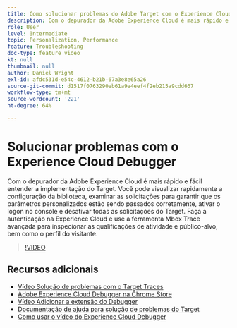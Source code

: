 ```yaml
---
title: Como solucionar problemas do Adobe Target com o Experience Cloud Debugger
description: Com o depurador da Adobe Experience Cloud é mais rápido e fácil entender a implementação do Target. Você pode visualizar rapidamente a configuração da biblioteca, examinar as solicitações para garantir que os parâmetros personalizados estão sendo passados corretamente, ativar o logon no console e desativar todas as solicitações do Target. Faça a autenticação na Experience Cloud e use a ferramenta Mbox Trace avançada para inspecionar as qualificações de atividade e público-alvo, bem como o perfil do visitante.
role: User
level: Intermediate
topic: Personalization, Performance
feature: Troubleshooting
doc-type: feature video
kt: null
thumbnail: null
author: Daniel Wright
exl-id: afdc531d-e54c-4612-b21b-67a3e8e65a26
source-git-commit: d1517f0763290eb61a9e4eef4f2eb215a9cdd667
workflow-type: tm+mt
source-wordcount: '221'
ht-degree: 64%

---
```


# Solucionar problemas com o Experience Cloud Debugger

Com o depurador da Adobe Experience Cloud é mais rápido e fácil entender a implementação do Target. Você pode visualizar rapidamente a configuração da biblioteca, examinar as solicitações para garantir que os parâmetros personalizados estão sendo passados corretamente, ativar o logon no console e desativar todas as solicitações do Target. Faça a autenticação na Experience Cloud e use a ferramenta Mbox Trace avançada para inspecionar as qualificações de atividade e público-alvo, bem como o perfil do visitante.

>[!VIDEO](https://video.tv.adobe.com/v/23115/?quality=12)

## Recursos adicionais

* [Vídeo Solução de problemas com o Target Traces](troubleshoot-with-target-traces.md)
* [Adobe Experience Cloud Debugger na Chrome Store](https://chrome.google.com/webstore/detail/adobe-experience-cloud-de/ocdmogmohccmeicdhlhhgepeaijenapj)
* [Vídeo Adicionar a extensão do Debugger](https://experienceleague.adobe.com/docs/debugger-learn/tutorials/experience-cloud-debugger/add-the-extension.html?lang=en)
* [Documentação de ajuda para solução de problemas do Target](https://experienceleague.adobe.com/docs/target/using/troubleshoot/troubleshooting-target.html?lang=en)
* [Como usar o vídeo do Experience Cloud Debugger](https://experienceleague.adobe.com/docs/debugger-learn/tutorials/experience-cloud-debugger/use-the-experience-cloud-debugger.html?lang=en)
